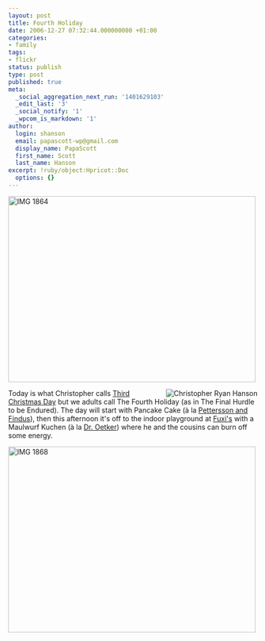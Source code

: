 ```yaml
---
layout: post
title: Fourth Holiday
date: 2006-12-27 07:32:44.000000000 +01:00
categories:
- family
tags:
- flickr
status: publish
type: post
published: true
meta:
  _social_aggregation_next_run: '1401629103'
  _edit_last: '3'
  _social_notify: '1'
  _wpcom_is_markdown: '1'
author:
  login: shanson
  email: papascott-wp@gmail.com
  display_name: PapaScott
  first_name: Scott
  last_name: Hanson
excerpt: !ruby/object:Hpricot::Doc
  options: {}
---
```

<p><a href="http://www.flickr.com/photos/papascott/334860725/" title="Photo Sharing"><img src="https://farm1.static.flickr.com/135/334860725_e3db4bf684.jpg" width="500" height="375" alt="IMG 1864" /></a></p>
<p><a href="http://www.papascott.de/archives/1999/12/27/christopher-ryan-hanson/"><img src="http://www.papascott.de/wordpress/wp-content/uploads/2006/12/christopher_ryan_hanson.jpg" alt="Christopher Ryan Hanson" title="Christopher Ryan Hanson" align="right" /></a>Today is what Christopher calls <a href="http://www.papascott.de/archives/1999/12/27/christopher-ryan-hanson/">Third Christmas Day</a> but we adults call The Fourth Holiday (as in The Final Hurdle to be Endured). The day will start with Pancake Cake (à la <a href="http://www.tivi.de/fernsehen/petterssonfindus/artikel/04617/index.html">Pettersson and Findus</a>), then this afternoon it's off to the indoor playground at <a href="http://fuxis.de/">Fuxi's</a> with a Maulwurf Kuchen (à la <a href="http://www.oetker.de/wga/oetker/html/default/ascr-4h9byn.de.html">Dr. Oetker</a>) where he and the cousins can burn off some energy.</p>
<p><a href="http://www.flickr.com/photos/papascott/334897990/" title="Photo Sharing"><img src="https://farm1.static.flickr.com/133/334897990_ecc61b886e.jpg" width="500" height="375" alt="IMG 1868" /></a></p>

